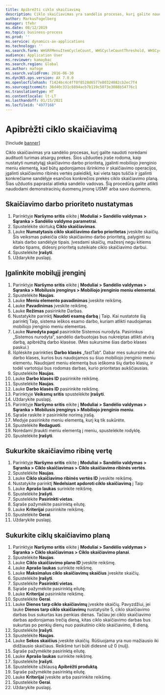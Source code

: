 ```yaml
---
title: Apibrėžti ciklo skaičiavimą
description: Ciklo skaičiavimas yra sandėlio procesas, kurį galite naudoti norėdami audituoti turimas atsargų prekes.
author: MarkusFogelberg
manager: tfehr
ms.date: 08/12/2019
ms.topic: business-process
ms.prod: ''
ms.service: dynamics-ax-applications
ms.technology: ''
ms.search.form: WHSRFMenuItemCycleCount, WHSCycleCountThreshold, WHSCycleCountPlan, WHSCycleCountPlanListPage, WHSParameters, WHSRFMenu, WHSRFMenuItem
audience: Application User
ms.reviewer: kamaybac
ms.search.region: Global
ms.author: mafoge
ms.search.validFrom: 2016-06-30
ms.dyn365.ops.version: AX 7.0.0
ms.openlocfilehash: f1424bc4c4ff0f8528d6577e80324082cb2ec7f4
ms.sourcegitcommit: 38d40c331c8894acb7b119c5073e3088b54776c1
ms.translationtype: HT
ms.contentlocale: lt-LT
ms.lasthandoff: 01/15/2021
ms.locfileid: "4977168"
---
```

# <a name="define-cycle-counting"></a>Apibrėžti ciklo skaičiavimą 

[!include [banner](../../includes/banner.md)]

Ciklo skaičiavimas yra sandėlio procesas, kurį galite naudoti norėdami audituoti turimas atsargų prekes. Šios užduoties įraše rodoma, kaip nustatyti numatytąjį skaičiavimo darbo prioritetą, įgalinti mobiliojo įrenginio meniu elementą, kad būtų apdorojamos išrinkimo ir skaičiavimo operacijos, įgalinti skaičiavimo ribinės vertės paleidiklį, kai vieta taps tuščia ir įgalinti konkrečiame sandėlyje esančios konkrečios prekės ciklo skaičiavimo planą. Šias užduotis paprastai atlieka sandėlio vadovas. Šią procedūrą galite atlikti naudodami demonstracinių duomenų įmonę USMF arba savo duomenis.


## <a name="set-the-priority-of-counting-work"></a>Skaičiavimo darbo prioriteto nustatymas
1. Parinktyje **Naršymo sritis** eikite į **Moduliai > Sandėlio valdymas > Sąranka > Sandėlio valdymo parametrai**.
2. Spustelėkite skirtuką **Ciklo skaičiavimas**.
3. Lauke **Numatytasis ciklo skaičiavimo darbo prioritetas** įveskite skaičių. Šis veiksmas pakeičia ciklo skaičiavimo darbo prioritetą, palyginti su kitais darbo sandėlyje tipais. Įvesdami skaičių, mažesnį negu kitiems darbo tipams, didesnį prioritetą suteikiate ciklo skaičiavimo darbui.  
4. Spustelėkite **Įrašyti**.
5. Uždarykite puslapį.

## <a name="enable-the-mobile-device"></a>Įgalinkite mobilųjį įrenginį
1. Parinktyje **Naršymo sritis** eikite į **Moduliai > Sandėlio valdymas > Sąranka > Mobilusis įrenginys > Mobiliojo įrenginio meniu elementai**.
2. Spustelėkite **Naujas**.
3. Lauke **Meniu elemento pavadinimas** įveskite reikšmę.
4. Lauke **Pavadinimas** įveskite reikšmę.
5. Lauke **Režimas** pasirinkite Darbas.
6. Nustatykite parinktį **Naudoti esamą darbą** į Taip. Kai nustatote šią parinktį Taip, sistema ieškos esamo darbo, kuriam atlikti naudojamas mobiliojo įrenginio meniu elementas.  
7. Lauke **Nurodyta pagal** pasirinkite Sistemos nurodyta. Pasirinkus „Sistemos nurodyta“, sandėlio darbuotojas bus nukreiptas atlikti atvirą darbą, apibrėžtą darbo klasėse. (Mes sukursime šias darbo klases paskui.)  
8. Išplėskite parinkties **Darbo klasės** „fastTab“. Dabar mes sukursime dvi darbo klases, kurios bus naudojamos su šiuo mobiliojo įrenginio meniu elementu. Naudojant meniu elementą bus ieškoma šių darbo klasių, ir todėl vartotojui bus rodomas darbas, kurio prioritetas aukščiausias.  
9. Spustelėkite **Naujas**.
10. Lauke **Darbo klasės ID** pasirinkite reikšmę.
11. Spustelėkite **Naujas**.
12. Lauke **Darbo klasės ID** pasirinkite reikšmę.
13. Parinktyje **Veiksmų sritis** spustelėkite **Įrašyti**.
14. Uždarykite puslapį.
15. Parinktyje **Naršymo sritis** eikite į **Moduliai > Sandėlio valdymas > Sąranka > Mobilusis įrenginys > Mobiliojo įrenginio meniu**.
16. Sąraše raskite ir pasirinkite norimą įrašą.
17. Medyje pasirinkite meniu elementą, kurį ką tik sukūrėte.
18. Spustelėkite **Redaguoti**.
19. Norėdami įtraukti meniu elementą į meniu, spustelėkite rodyklę.
20. Spustelėkite **Įrašyti**.

## <a name="create-a-counting-threshold"></a>Sukurkite skaičiavimo ribinę vertę
1. Parinktyje **Naršymo sritis** eikite į **Moduliai > Sandėlio valdymas > Sąranka > Ciklo skaičiavimas > Ciklo skaičiavimo ribinės vertės**.
2. Spustelėkite **Naujas**.
3. Lauke **Ciklo skaičiavimo ribinės vertės ID** įveskite reikšmę.
4. Nustatykite parinktį **Nedelsiant apdoroti ciklo skaičiavimą** į Taip
5. Lauke **Aprašo laukas** surinkite reikšmę.
6. Spustelėkite **Įrašyti**.
7. Spustelėkite **Pasirinkti vietas**.
8. Sąraše pažymėkite pasirinktą eilutę.
9. Lauke **Kriterijai** pasirinkite reikšmę.
10. Spustelėkite **Gerai**.
11. Uždarykite puslapį.

## <a name="create-a-cycle-count-plan"></a>Sukurkite ciklų skaičiavimo planą
1. Parinktyje **Naršymo sritis** eikite į **Moduliai > Sandėlio valdymas > Sąranka > Ciklo skaičiavimas > Ciklo skaičiavimo planai**.
2. Spustelėkite **Naujas**.
3. Lauke **Ciklo skaičiavimo plano ID** įveskite reikšmę.
4. Lauke **Aprašo laukas** surinkite reikšmę.
5. Lauke **Maksimalus ciklo skaičiavimų skaičius** įveskite skaičių.
6. Spustelėkite **Įrašyti**.
7. Spustelėkite **Pasirinkti vietas**.
8. Sąraše pažymėkite pasirinktą eilutę.
9. Lauke **Kriterijai** pasirinkite reikšmę.
10. Spustelėkite **Gerai**.
11. Lauke **Dienos tarp ciklo skaičiavimų** įveskite skaičių. Pavyzdžiui, jei lauke **Dienos tarp ciklo skaičiavimų** nustatysite 5, ciklo skaičiavimo darbas bus sukurtas kas penkias dienas. Tačiau jei ciklo skaičiavimo darbas apdorojamas trečią dieną, kitas ciklo skaičiavimo darbas bus sukurtas po penkių dienų nuo paskutinio ciklo skaičiavimo, 8 dieną.  
12. Spustelėkite **Įrašyti**.
13. Spustelėkite **Naujas**.
14. Lauke **Sekos skaičius** įveskite skaičių. Rūšiuojama yra nuo mažiausio iki didžiausio skaičiaus. Reikšmė turi būti didesnė už 0 (nulį).  
15. Sąraše pažymėkite pasirinktą eilutę.
16. Lauke **Aprašo laukas** surinkite reikšmę.
17. Spustelėkite **Įrašyti**.
18. Spustelėkite užklausą **Apibrėžti produktą**.
19. Sąraše pažymėkite pasirinktą eilutę.
20. Lauke **Kriterijai** įveskite arba pasirinkite reikšmę.
21. Spustelėkite **Gerai**.
22. Uždarykite puslapį.


